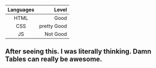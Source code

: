 |Languages| Level|
|:--------:|-----:|
|HTML| Good|
|CSS| pretty Good|
|JS| Not Good|

After seeing this. I was literally thinking. Damn Tables can really be awesome.
---